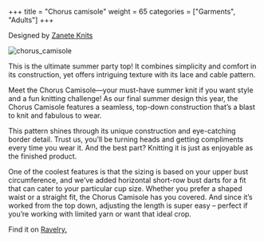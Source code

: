 +++
title = "Chorus camisole"
weight = 65
categories = ["Garments", "Adults"]
+++

Designed by [Zanete Knits](https://www.ravelry.com/designers/zanete-knits)

![chorus_camisole](/images/chorus_camisole.jpg)

This is the ultimate summer party top! It combines simplicity and comfort in its construction, yet offers intriguing texture with its lace and cable pattern.

Meet the Chorus Camisole—your must-have summer knit if you want style and a fun knitting challenge! As our final summer design this year, the Chorus Camisole features a seamless, top-down construction that’s a blast to knit and fabulous to wear.
<!--more-->

This pattern shines through its unique construction and eye-catching border detail. Trust us, you’ll be turning heads and getting compliments every time you wear it. And the best part? Knitting it is just as enjoyable as the finished product.

One of the coolest features is that the sizing is based on your upper bust circumference, and we’ve added horizontal short-row bust darts for a fit that can cater to your particular cup size. Whether you prefer a shaped waist or a straight fit, the Chorus Camisole has you covered. And since it’s worked from the top down, adjusting the length is super easy – perfect if you’re working with limited yarn or want that ideal crop.
 
Find it on [Ravelry.](https://www.ravelry.com/patterns/library/chorus-camisole)